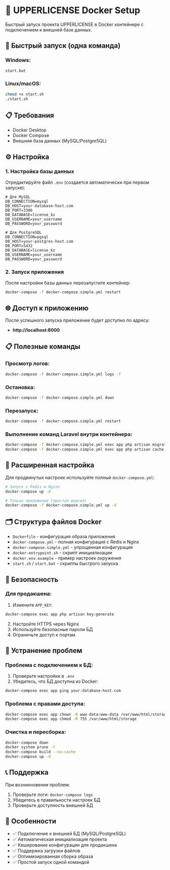 # 🐳 UPPERLICENSE Docker Setup

Быстрый запуск проекта UPPERLICENSE в Docker контейнере с подключением к внешней базе данных.

## 🚀 Быстрый запуск (одна команда)

### Windows:
```bash
start.bat
```

### Linux/macOS:
```bash
chmod +x start.sh
./start.sh
```

## 📋 Требования

- Docker Desktop
- Docker Compose
- Внешняя база данных (MySQL/PostgreSQL)

## ⚙️ Настройка

### 1. Настройка базы данных

Отредактируйте файл `.env` (создается автоматически при первом запуске):

```env
# Для MySQL
DB_CONNECTION=mysql
DB_HOST=your-database-host.com
DB_PORT=3306
DB_DATABASE=license_kz
DB_USERNAME=your_username
DB_PASSWORD=your_password

# Для PostgreSQL
DB_CONNECTION=pgsql
DB_HOST=your-postgres-host.com
DB_PORT=5432
DB_DATABASE=license_kz
DB_USERNAME=your_username
DB_PASSWORD=your_password
```

### 2. Запуск приложения

После настройки базы данных перезапустите контейнер:

```bash
docker-compose -f docker-compose.simple.yml restart
```

## 🌐 Доступ к приложению

После успешного запуска приложение будет доступно по адресу:
- **http://localhost:8000**

## 📋 Полезные команды

### Просмотр логов:
```bash
docker-compose -f docker-compose.simple.yml logs -f
```

### Остановка:
```bash
docker-compose -f docker-compose.simple.yml down
```

### Перезапуск:
```bash
docker-compose -f docker-compose.simple.yml restart
```

### Выполнение команд Laravel внутри контейнера:
```bash
docker-compose -f docker-compose.simple.yml exec app php artisan migrate
docker-compose -f docker-compose.simple.yml exec app php artisan cache:clear
```

## 🔧 Расширенная настройка

Для продвинутых настроек используйте полный `docker-compose.yml`:

```bash
# Запуск с Redis и Nginx
docker-compose up -d

# Только приложение (простая версия)
docker-compose -f docker-compose.simple.yml up -d
```

## 🗂️ Структура файлов Docker

- `Dockerfile` - конфигурация образа приложения
- `docker-compose.yml` - полная конфигурация с Redis и Nginx
- `docker-compose.simple.yml` - упрощенная конфигурация
- `docker-entrypoint.sh` - скрипт инициализации
- `docker.env.example` - пример настроек окружения
- `start.sh` / `start.bat` - скрипты быстрого запуска

## 🔐 Безопасность

### Для продакшена:

1. Измените `APP_KEY`:
```bash
docker-compose exec app php artisan key:generate
```

2. Настройте HTTPS через Nginx
3. Используйте безопасные пароли БД
4. Ограничьте доступ к портам

## 🐛 Устранение проблем

### Проблема с подключением к БД:

1. Проверьте настройки в `.env`
2. Убедитесь, что БД доступна из Docker:
```bash
docker-compose exec app ping your-database-host.com
```

### Проблема с правами доступа:
```bash
docker-compose exec app chown -R www-data:www-data /var/www/html/storage
docker-compose exec app chmod -R 755 /var/www/html/storage
```

### Очистка и пересборка:
```bash
docker-compose down
docker system prune -f
docker-compose build --no-cache
docker-compose up -d
```

## 📞 Поддержка

При возникновении проблем:
1. Проверьте логи: `docker-compose logs`
2. Убедитесь в правильности настроек БД
3. Проверьте доступность внешней БД

## 🎯 Особенности

- ✅ Подключение к внешней БД (MySQL/PostgreSQL)
- ✅ Автоматическая инициализация проекта
- ✅ Кеширование конфигурации для продакшена
- ✅ Поддержка загрузки файлов
- ✅ Оптимизированная сборка образа
- ✅ Простой запуск одной командой
